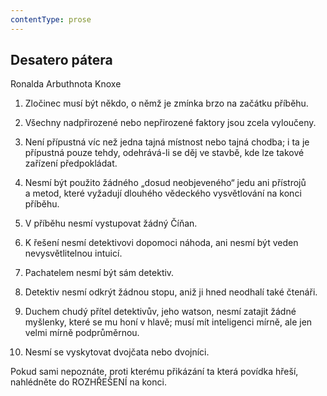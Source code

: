 ```yaml
---
contentType: prose
---
```


## Desatero pátera  
Ronalda Arbuthnota Knoxe

1) Zločinec musí být někdo, o němž je zmínka brzo na začátku příběhu.

2) Všechny nadpřirozené nebo nepřirozené faktory jsou zcela vyloučeny.

3) Není přípustná víc než jedna tajná místnost nebo tajná chodba; i ta je přípustná pouze tehdy, odehrává-li se děj ve stavbě, kde lze takové zařízení předpokládat.

4) Nesmí být použito žádného „dosud neobjeveného“ jedu ani přístrojů a metod, které vyžadují dlouhého vědeckého vysvětlování na konci příběhu.

5) V příběhu nesmí vystupovat žádný Číňan.

6) K řešení nesmí detektivovi dopomoci náhoda, ani nesmí být veden nevysvětlitelnou intuicí.

7) Pachatelem nesmí být sám detektiv.

8) Detektiv nesmí odkrýt žádnou stopu, aniž ji hned neodhalí také čtenáři.

9) Duchem chudý přítel detektivův, jeho watson, nesmí zatajit žádné myšlenky, které se mu honí v hlavě; musí mít inteligenci mírně, ale jen velmi mírně podprůměrnou.

10) Nesmí se vyskytovat dvojčata nebo dvojníci.

Pokud sami nepoznáte, proti kterému přikázání ta která povídka hřeší, nahlédněte do ROZHŘEŠENÍ na konci.
